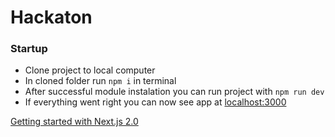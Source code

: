 <h1>Hackaton</h1>

<h3>Startup</h3>

<ul>
<li>Clone project to local computer</li>
<li>In cloned folder run <code>npm i</code> in terminal
<li>After successful module instalation you can run project with <code>npm run dev</code>
<li>If everything went right you can now see app at <a href="http://localhost:3000">localhost:3000</a>
</ul>

<a href="https://zeit.co/blog/next2">Getting started with Next.js 2.0</a>